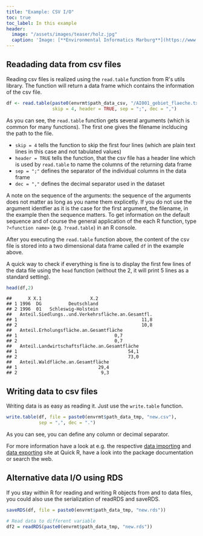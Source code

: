 ```yaml
---
title: "Example: CSV I/O"
toc: true
toc_label: In this example
header:
  image: "/assets/images/teaser/holz.jpg"
  caption: 'Image: [**Environmental Informatics Marburg**](https://www.uni-marburg.de/en/fb19/disciplines/physisch/environmentalinformatics)'
---
```




## Readading data from csv files

Reading csv files is realized using the `read.table` function from R's utils
library. The function will return a data frame which contains the information of
the csv file.


```r
df <- read.table(paste0(envrmt$path_data_csv, "/AI001_gebiet_flaeche.txt"),
                 skip = 4, header = TRUE, sep = ";", dec = ",")
```

As you can see, the `read.table` function gets several arguments (which is common for many functions). The first one gives the filename inclducing the path to the file. 
* `skip = 4` tells the function to skip the first four lines (which are plain text lines in this case and not tabulated values)
* `header = TRUE` tells the function, that the csv file has a header line which is used by `read.table` to name the columns of the returning data frame
* `sep = ";"` defines the separator of the individual columns in the data frame
* `dec = ","` defines the decimal separator used in the dataset

A note on the sequence of the arguments: the sequence of the arguments does
not matter as long as you name them explicetly. If you do not use the argument
identfier as it is the case for the first argument, the filename, in the example 
then the sequence matters. To get information on the default sequence and of 
course the general application of the each R function, type `?<function name>`
(e.g. `?read.table`) in an R console.

After you executing the `read.table` function above, the content of the csv file is
stored into a two dimensional data frame called `df` in the example above. 

A quick way to check if everything is fine is to display the first few lines of
the data file using the `head` function (without the 2, it will print 5 lines as a standard setting).

```r
head(df,2)
```

```
##      X X.1                  X.2
## 1 1996  DG          Deutschland
## 2 1996  01   Schleswig-Holstein
##   Anteil.Siedlungs..und.Verkehrsfläche.an.Gesamtfl.
## 1                                              11,8
## 2                                              10,8
##   Anteil.Erholungsfläche.an.Gesamtfläche
## 1                                    0,7
## 2                                    0,7
##   Anteil.Landwirtschaftsfläche.an.Gesamtfläche
## 1                                         54,1
## 2                                         73,0
##   Anteil.Waldfläche.an.Gesamtfläche
## 1                              29,4
## 2                               9,3
```

## Writing data to csv files
Writing data is as easy as reading it. Just use the `write.table` function.

```r
write.table(df, file = paste0(envrmt$path_data_tmp, "new.csv"), 
            sep = ",", dec = ".")
```
As you can see, you can define any column or decimal separator.

For more information have a look at e.g. the respective [data importing](http://www.statmethods.net/input/importingdata.html) and [data exporting](http://www.statmethods.net/input/exportingdata.html) site at Quick R, have a look into the package 
documentation or search the web.


## Alternative data I/O using RDS
If you stay within R for reading and writing R objects from and to data files, you could also use the serialization of readRDS and saveRDS.

```r
saveRDS(df, file = paste0(envrmt$path_data_tmp, "new.rds"))

# Read data to different variable
df2 = readRDS(paste0(envrmt$path_data_tmp, "new.rds"))
```
